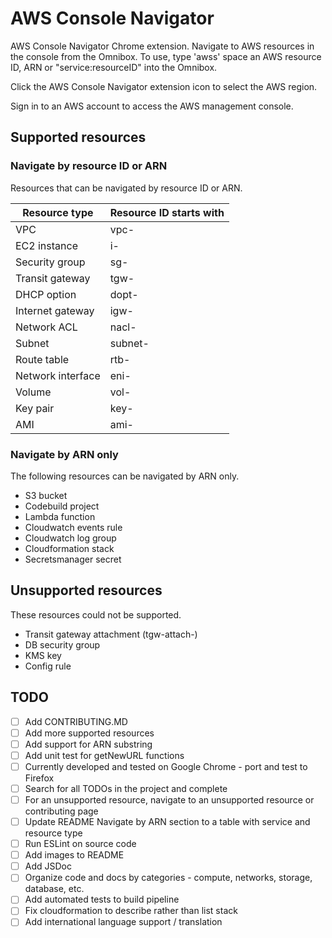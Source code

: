 # AWS Console Navigator

AWS Console Navigator Chrome extension. Navigate to AWS resources in the console from the Omnibox.
To use, type 'awss' space an AWS resource ID, ARN or "service:resourceID" into the Omnibox.

Click the AWS Console Navigator extension icon to select the AWS region.

Sign in to an AWS account to access the AWS management console.

## Supported resources

### Navigate by resource ID or ARN

Resources that can be navigated by resource ID or ARN.

| Resource type     | Resource ID starts with |
| ----------------- | ----------------------- |
| VPC               | vpc-                    |
| EC2 instance      | i-                      |
| Security group    | sg-                     |
| Transit gateway   | tgw-                    |
| DHCP option       | dopt-                   |
| Internet gateway  | igw-                    |
| Network ACL       | nacl-                   |
| Subnet            | subnet-                 |
| Route table       | rtb-                    |
| Network interface | eni-                    |
| Volume            | vol-                    |
| Key pair          | key-                    |
| AMI               | ami-                    |

### Navigate by ARN only

The following resources can be navigated by ARN only.

- S3 bucket
- Codebuild project
- Lambda function
- Cloudwatch events rule
- Cloudwatch log group
- Cloudformation stack
- Secretsmanager secret

## Unsupported resources

These resources could not be supported.

- Transit gateway attachment (tgw-attach-)
- DB security group
- KMS key
- Config rule

## TODO

- [ ] Add CONTRIBUTING.MD
- [ ] Add more supported resources
- [ ] Add support for ARN substring
- [ ] Add unit test for getNewURL functions
- [ ] Currently developed and tested on Google Chrome - port and test to Firefox
- [ ] Search for all TODOs in the project and complete
- [ ] For an unsupported resource, navigate to an unsupported resource or contributing page
- [ ] Update README Navigate by ARN section to a table with service and resource type
- [ ] Run ESLint on source code
- [ ] Add images to README
- [ ] Add JSDoc
- [ ] Organize code and docs by categories - compute, networks, storage, database, etc.
- [ ] Add automated tests to build pipeline
- [ ] Fix cloudformation to describe rather than list stack
- [ ] Add international language support / translation
